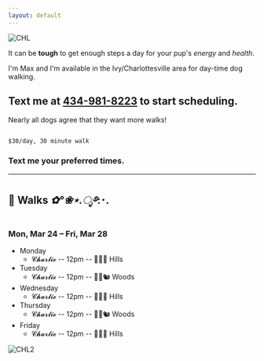 ```yaml
---
layout: default
---
```


![CHL](https://dogwalks.mxc.lv/assets/img/chl.jpg)

It can be **tough** to get enough steps a day for your pup's _energy_ and _health_.

I'm Max and I'm available in the Ivy/Charlottesville area for day-time dog walking.

## Text me at [434-981-8223](sms:+14349818223) to start scheduling.

Nearly all dogs agree that they want more walks!

```

$30/day, 30 minute walk

```

### Text me your preferred times.

* * *


## 🐾 Walks *✿°❀⋆.ೃ࿔*:･. 
### Mon, Mar 24 – Fri, Mar 28 

- Monday
  - 𝓒𝓱𝓪𝓻𝓵𝓲𝓮 -- 12pm -- 🌲🌿🐎 Hills
- Tuesday
  - 𝓒𝓱𝓪𝓻𝓵𝓲𝓮 -- 12pm -- 🦉🦇🐿 Woods
- Wednesday
  - 𝓒𝓱𝓪𝓻𝓵𝓲𝓮 -- 12pm -- 🌲🌿🐎 Hills
- Thursday
  - 𝓒𝓱𝓪𝓻𝓵𝓲𝓮 -- 12pm -- 🦉🦇🐿 Woods
- Friday
  - 𝓒𝓱𝓪𝓻𝓵𝓲𝓮 -- 12pm -- 🌲🌿🐎 Hills

![CHL2](https://dogwalks.mxc.lv/assets/img/chl2.jpg)


   
